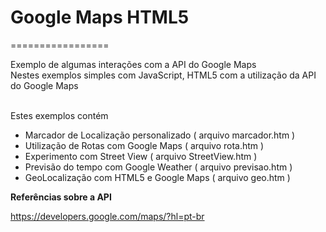 <h1>Google Maps HTML5</h1>
=================

Exemplo de algumas interações com a API do Google Maps<br>
Nestes exemplos simples com JavaScript, HTML5 com a utilização da API do Google Maps<br>

<br>Estes exemplos contém<br>

<ul>
  <li>Marcador de Localização personalizado  ( arquivo marcador.htm )</li>
  <li>Utilização de Rotas com Google Maps  ( arquivo rota.htm )</li>
  <li>Experimento com Street View  ( arquivo StreetView.htm )</li>
  <li>Previsão do tempo com Google Weather  ( arquivo previsao.htm )</li>
  <li>GeoLocalização com HTML5 e Google Maps  ( arquivo geo.htm )</li>
</ul>


<b>Referências sobre a API</b> <br>


https://developers.google.com/maps/?hl=pt-br
